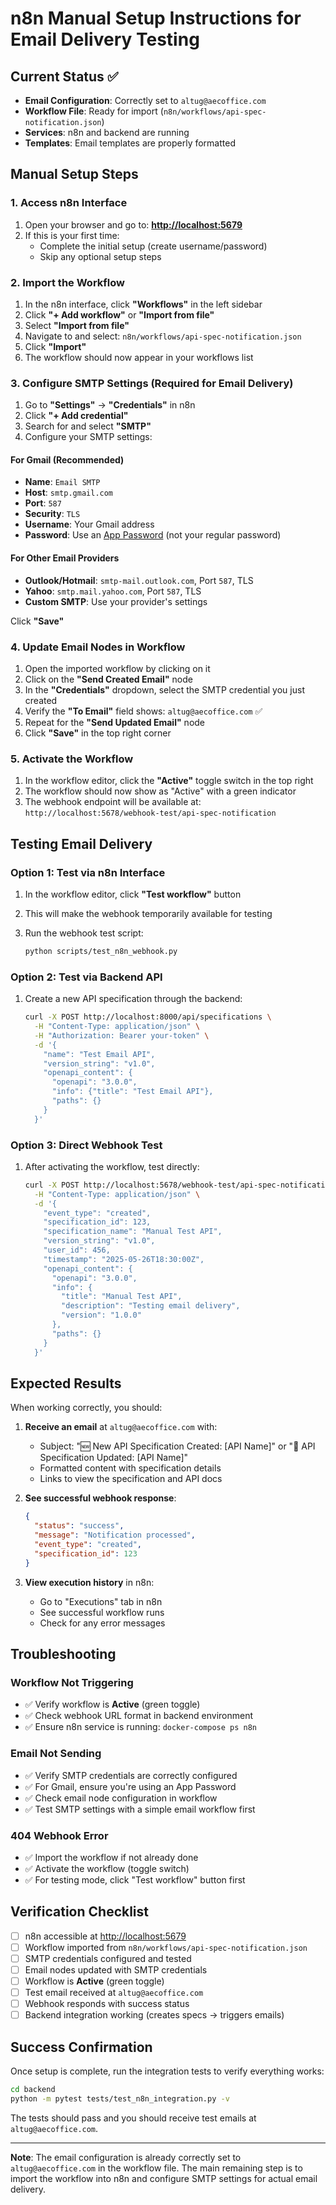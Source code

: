 # n8n Manual Setup Instructions for Email Delivery Testing

## Current Status ✅

- **Email Configuration**: Correctly set to `altug@aecoffice.com`
- **Workflow File**: Ready for import (`n8n/workflows/api-spec-notification.json`)
- **Services**: n8n and backend are running
- **Templates**: Email templates are properly formatted

## Manual Setup Steps

### 1. Access n8n Interface

1. Open your browser and go to: **<http://localhost:5679>**
2. If this is your first time:
   - Complete the initial setup (create username/password)
   - Skip any optional setup steps

### 2. Import the Workflow

1. In the n8n interface, click **"Workflows"** in the left sidebar
2. Click **"+ Add workflow"** or **"Import from file"**
3. Select **"Import from file"**
4. Navigate to and select: `n8n/workflows/api-spec-notification.json`
5. Click **"Import"**
6. The workflow should now appear in your workflows list

### 3. Configure SMTP Settings (Required for Email Delivery)

1. Go to **"Settings"** → **"Credentials"** in n8n
2. Click **"+ Add credential"**
3. Search for and select **"SMTP"**
4. Configure your SMTP settings:

#### For Gmail (Recommended)

- **Name**: `Email SMTP`
- **Host**: `smtp.gmail.com`
- **Port**: `587`
- **Security**: `TLS`
- **Username**: Your Gmail address
- **Password**: Use an [App Password](https://support.google.com/accounts/answer/185833) (not your regular password)

#### For Other Email Providers

- **Outlook/Hotmail**: `smtp-mail.outlook.com`, Port `587`, TLS
- **Yahoo**: `smtp.mail.yahoo.com`, Port `587`, TLS
- **Custom SMTP**: Use your provider's settings

Click **"Save"**

### 4. Update Email Nodes in Workflow

1. Open the imported workflow by clicking on it
2. Click on the **"Send Created Email"** node
3. In the **"Credentials"** dropdown, select the SMTP credential you just created
4. Verify the **"To Email"** field shows: `altug@aecoffice.com` ✅
5. Repeat for the **"Send Updated Email"** node
6. Click **"Save"** in the top right corner

### 5. Activate the Workflow

1. In the workflow editor, click the **"Active"** toggle switch in the top right
2. The workflow should now show as "Active" with a green indicator
3. The webhook endpoint will be available at: `http://localhost:5678/webhook-test/api-spec-notification`

## Testing Email Delivery

### Option 1: Test via n8n Interface

1. In the workflow editor, click **"Test workflow"** button
2. This will make the webhook temporarily available for testing
3. Run the webhook test script:

   ```bash
   python scripts/test_n8n_webhook.py
   ```

### Option 2: Test via Backend API

1. Create a new API specification through the backend:

   ```bash
   curl -X POST http://localhost:8000/api/specifications \
     -H "Content-Type: application/json" \
     -H "Authorization: Bearer your-token" \
     -d '{
       "name": "Test Email API",
       "version_string": "v1.0",
       "openapi_content": {
         "openapi": "3.0.0",
         "info": {"title": "Test Email API"},
         "paths": {}
       }
     }'
   ```

### Option 3: Direct Webhook Test

1. After activating the workflow, test directly:

   ```bash
   curl -X POST http://localhost:5678/webhook-test/api-spec-notification \
     -H "Content-Type: application/json" \
     -d '{
       "event_type": "created",
       "specification_id": 123,
       "specification_name": "Manual Test API",
       "version_string": "v1.0",
       "user_id": 456,
       "timestamp": "2025-05-26T18:30:00Z",
       "openapi_content": {
         "openapi": "3.0.0",
         "info": {
           "title": "Manual Test API",
           "description": "Testing email delivery",
           "version": "1.0.0"
         },
         "paths": {}
       }
     }'
   ```

## Expected Results

When working correctly, you should:

1. **Receive an email** at `altug@aecoffice.com` with:
   - Subject: "🆕 New API Specification Created: [API Name]" or "📝 API Specification Updated: [API Name]"
   - Formatted content with specification details
   - Links to view the specification and API docs

2. **See successful webhook response**:

   ```json
   {
     "status": "success",
     "message": "Notification processed",
     "event_type": "created",
     "specification_id": 123
   }
   ```

3. **View execution history** in n8n:
   - Go to "Executions" tab in n8n
   - See successful workflow runs
   - Check for any error messages

## Troubleshooting

### Workflow Not Triggering

- ✅ Verify workflow is **Active** (green toggle)
- ✅ Check webhook URL format in backend environment
- ✅ Ensure n8n service is running: `docker-compose ps n8n`

### Email Not Sending

- ✅ Verify SMTP credentials are correctly configured
- ✅ For Gmail, ensure you're using an App Password
- ✅ Check email node configuration in workflow
- ✅ Test SMTP settings with a simple email workflow first

### 404 Webhook Error

- ✅ Import the workflow if not already done
- ✅ Activate the workflow (toggle switch)
- ✅ For testing mode, click "Test workflow" button first

## Verification Checklist

- [ ] n8n accessible at <http://localhost:5679>
- [ ] Workflow imported from `n8n/workflows/api-spec-notification.json`
- [ ] SMTP credentials configured and tested
- [ ] Email nodes updated with SMTP credentials
- [ ] Workflow is **Active** (green toggle)
- [ ] Test email received at `altug@aecoffice.com`
- [ ] Webhook responds with success status
- [ ] Backend integration working (creates specs → triggers emails)

## Success Confirmation

Once setup is complete, run the integration tests to verify everything works:

```bash
cd backend
python -m pytest tests/test_n8n_integration.py -v
```

The tests should pass and you should receive test emails at `altug@aecoffice.com`.

---

**Note**: The email configuration is already correctly set to `altug@aecoffice.com` in the workflow file. The main remaining step is to import the workflow into n8n and configure SMTP settings for actual email delivery.

